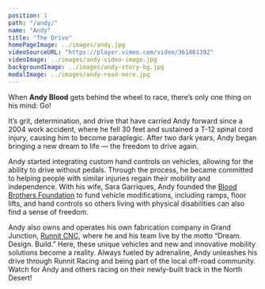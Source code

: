 ```yaml
---
position: 1
path: "/andy/"
name: "Andy"
title: "The Drive"
homePageImage: ../images/andy.jpg
videoSourceURL: "https://player.vimeo.com/video/361861392"
videoImage: ../images/andy-video-image.jpg
backgroundImage: ../images/andy-story-bg.jpg
modalImage: ../images/andy-read-more.jpg
---
```

When **Andy Blood** gets behind the wheel to race, there’s only one thing on his mind: Go!

It’s grit, determination, and drive that have carried Andy forward since a 2004 work accident, where he fell 30 feet and sustained a T-12 spinal cord injury, causing him to become paraplegic.  After two dark years, Andy began bringing a new dream to life — the freedom to drive again.<!-- endexcerpt -->

Andy started integrating custom hand controls on vehicles, allowing for the ability to drive without pedals. Through the process, he became committed to helping people with similar injuries regain their mobility and independence. With his wife, Sara Garriques, Andy founded the <a href="https://www.bloodbrothersfoundation.org/" target="_blank">Blood Brothers Foundation</a> to fund vehicle modifications, including ramps, floor lifts, and hand controls so others living with physical disabilities can also find a sense of freedom.

Andy also owns and operates his own fabrication company in Grand Junction, <a href="http://runnitcnc.com/" target="_blank">Runnit CNC</a>, where he and his team live by the motto “Dream. Design. Build.” Here, these unique vehicles and new and innovative mobility solutions become a reality. Always fueled by adrenaline, Andy unleashes his drive through Runnit Racing and being part of the local off-road community.  Watch for Andy and others racing on their newly-built track in the North Desert!


